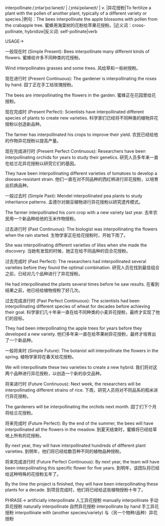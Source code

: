 interpollinate:/ˌɪntərˈpɑːləneɪt/ | /ˌɪntəˈpɒləneɪt/ | v. |异花授粉|To fertilize a plant with the pollen of another plant, typically of a different variety or species.|例句：The bees interpollinate the apple blossoms with pollen from the crabapple tree. 蜜蜂用海棠树的花粉给苹果花授粉。|近义词：cross-pollinate, hybridize|反义词: self-pollinate|verb


USAGE->

一般现在时 (Simple Present):
Bees interpollinate many different kinds of flowers. 蜜蜂给许多不同种类的花授粉。

Wind interpollinates grasses and some trees. 风给草和一些树授粉。


现在进行时 (Present Continuous):
The gardener is interpollinating the roses by hand. 园丁正在手工给玫瑰授粉。

The bees are interpollinating the flowers in the garden. 蜜蜂正在花园里给花授粉。


现在完成时 (Present Perfect):
Scientists have interpollinated different species of plants to create new varieties. 科学家们已经将不同种类的植物异花授粉以创造新品种。

The farmer has interpollinated his crops to improve their yield.  农民已经给他的作物异花授粉以提高产量。


现在完成进行时 (Present Perfect Continuous):
Researchers have been interpollinating orchids for years to study their genetics. 研究人员多年来一直在给兰花异花授粉以研究它们的基因。

They have been interpollinating different varieties of tomatoes to develop a disease-resistant strain. 他们一直在对不同品种的西红柿进行异花授粉，以培育出抗病品种。


一般过去时 (Simple Past):
Mendel interpollinated pea plants to study inheritance patterns. 孟德尔对豌豆植物进行异花授粉以研究遗传模式。

The farmer interpollinated his corn crop with a new variety last year. 去年农民用一个新品种给他的玉米作物授粉。


过去进行时 (Past Continuous):
The biologist was interpollinating the flowers when the rain started.  生物学家正在给花授粉时，开始下雨了。

She was interpollinating different varieties of lilies when she made the discovery.  当她有发现的时候，她正在给不同品种的百合花授粉。


过去完成时 (Past Perfect):
The researchers had interpollinated several varieties before they found the optimal combination. 研究人员在找到最佳组合之前，已经对几个品种进行了异花授粉。

He had interpollinated the plants several times before he saw results. 在看到结果之前，他已经给植物授粉了好几次。


过去完成进行时 (Past Perfect Continuous):
The scientists had been interpollinating different species of wheat for decades before achieving their goal.  科学家们几十年来一直在给不同种类的小麦异花授粉，最终才实现了他们的目标。

They had been interpollinating the apple trees for years before they developed a new variety.  他们多年来一直在给苹果树异花授粉，最终才培育出了一个新品种。


一般将来时 (Simple Future):
The botanist will interpollinate the flowers in the spring. 植物学家将在春天给花授粉。

We will interpollinate these two varieties to create a new hybrid. 我们将对这两个品种进行异花授粉，以创造一个新的杂交品种。


将来进行时 (Future Continuous):
Next week, the researchers will be interpollinating different strains of rice. 下周，研究人员将对不同品系的稻米进行异花授粉。

The gardeners will be interpollinating the orchids next month.  园丁们下个月将给兰花授粉。


将来完成时 (Future Perfect):
By the end of the summer, the bees will have interpollinated all the flowers in the meadow.  到夏天结束时，蜜蜂将已经给草地上所有的花授粉。

By next year, they will have interpollinated hundreds of different plant varieties. 到明年，他们将已经给数百种不同的植物品种授粉。


将来完成进行时 (Future Perfect Continuous):
By next year, the team will have been interpollinating this specific flower for five years. 到明年，该团队将已经给这种特殊的花授粉五年了。

By the time the project is finished, they will have been interpollinating these plants for a decade.  到项目完成时，他们将已经给这些植物授粉十年了。

PHRASE->
artificially interpollinate  人工异花授粉
manually interpollinate  手动异花授粉
naturally interpollinate 自然异花授粉
interpollinate by hand 手工异花授粉
interpollinate with (another species/variety) 与（另一个物种/品种）异花授粉
